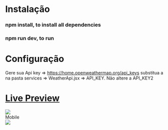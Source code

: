 # Instalação
 <h3>npm install, to install all dependencies</h3>
 <h3>npm run dev, to run</h3> 


# Configuração
  Gere sua Api key => https://home.openweathermap.org/api_keys
  substitua a na pasta services => WeatherApi.jsx => API_KEY.
  Não altere a API_KEY2

<a href="https://weatherapp-zeta-jade.vercel.app/" target="_blank"><h1>Live Preview</h1></a>
<img src="https://user-images.githubusercontent.com/86381282/188769229-44a84c71-1647-44fd-8713-f1f0dc030269.png"/>
<br/>
Mobile
<br/>
<img src="https://user-images.githubusercontent.com/86381282/188769405-db84e3ad-a4be-4373-86fc-b689c5669834.png"/>
